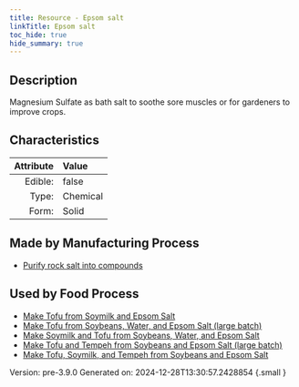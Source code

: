 ```yaml
---
title: Resource - Epsom salt
linkTitle: Epsom salt
toc_hide: true
hide_summary: true
---
```


## Description
 &#10;&#9;&#9;Magnesium Sulfate as bath salt to&#10;&#9;&#9;soothe sore muscles or for gardeners to improve crops. 

## Characteristics

| Attribute      | Value |
|--------:|:------|
|Edible:|false|
|Type:|Chemical|
|Form:|Solid|
 
## Made by Manufacturing Process

- [Purify rock salt into compounds](/docs/definitions/process/purify-rock-salt-into-compounds)



    
## Used by Food Process

- [Make Tofu from Soymilk and Epsom Salt](/docs/definitions/food/make-tofu-from-soymilk-and-epsom-salt)
- [Make Tofu from Soybeans, Water, and Epsom Salt (large batch)](/docs/definitions/food/make-tofu-from-soybeans--water--and-epsom-salt--large-batch-)
- [Make Soymilk and Tofu from Soybeans, Water, and Epsom Salt](/docs/definitions/food/make-soymilk-and-tofu-from-soybeans--water--and-epsom-salt)
- [Make Tofu and Tempeh from Soybeans and Epsom Salt (large batch)](/docs/definitions/food/make-tofu-and-tempeh-from-soybeans-and-epsom-salt--large-batch-)
- [Make Tofu, Soymilk, and Tempeh from Soybeans and Epsom Salt](/docs/definitions/food/make-tofu--soymilk--and-tempeh-from-soybeans-and-epsom-salt)


Version: pre-3.9.0 Generated on: 2024-12-28T13:30:57.2428854
{.small }
